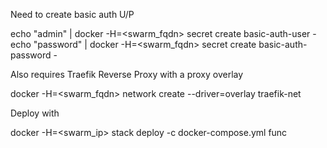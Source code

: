 Need to create basic auth U/P

echo "admin" | docker -H=<swarm_fqdn> secret create basic-auth-user -
echo "password" | docker -H=<swarm_fqdn> secret create basic-auth-password -

Also requires Traefik Reverse Proxy with a proxy overlay

docker -H=<swarm_fqdn> network create --driver=overlay traefik-net

Deploy with

docker -H=<swarm_ip> stack deploy -c docker-compose.yml func
